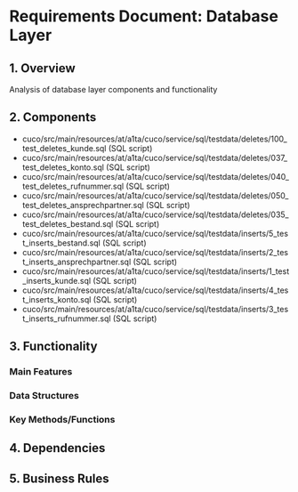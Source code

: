 # Requirements Document: Database Layer

## 1. Overview
Analysis of database layer components and functionality

## 2. Components
- cuco/src/main/resources/at/a1ta/cuco/service/sql/testdata/deletes/100_test_deletes_kunde.sql (SQL script)
- cuco/src/main/resources/at/a1ta/cuco/service/sql/testdata/deletes/037_test_deletes_konto.sql (SQL script)
- cuco/src/main/resources/at/a1ta/cuco/service/sql/testdata/deletes/040_test_deletes_rufnummer.sql (SQL script)
- cuco/src/main/resources/at/a1ta/cuco/service/sql/testdata/deletes/050_test_deletes_ansprechpartner.sql (SQL script)
- cuco/src/main/resources/at/a1ta/cuco/service/sql/testdata/deletes/035_test_deletes_bestand.sql (SQL script)
- cuco/src/main/resources/at/a1ta/cuco/service/sql/testdata/inserts/5_test_inserts_bestand.sql (SQL script)
- cuco/src/main/resources/at/a1ta/cuco/service/sql/testdata/inserts/2_test_inserts_ansprechpartner.sql (SQL script)
- cuco/src/main/resources/at/a1ta/cuco/service/sql/testdata/inserts/1_test_inserts_kunde.sql (SQL script)
- cuco/src/main/resources/at/a1ta/cuco/service/sql/testdata/inserts/4_test_inserts_konto.sql (SQL script)
- cuco/src/main/resources/at/a1ta/cuco/service/sql/testdata/inserts/3_test_inserts_rufnummer.sql (SQL script)

## 3. Functionality
### Main Features

### Data Structures

### Key Methods/Functions

## 4. Dependencies

## 5. Business Rules

